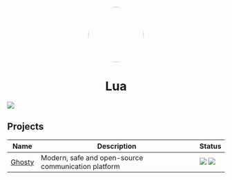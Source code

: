 <p align="center">    
    <img style="border-radius: 100px" width="128" height="128" src="https://avatars.githubusercontent.com/u/95539320?v=4">
</p>
<h1 align="center">Lua</h1>

![](https://komarev.com/ghpvc/?username=LuaInjector)

<h2>Projects</h2>
</p>

<table>
	<thead>
		<tr>
		<th>Name</th>
		<th>Description</th>
		<th>Status</th>
		</tr>
	</thead>
	<tbody>
		<tr>
			<td><a href="https://github.com/TeamGhosty">Ghosty</a></td>
			<td>Modern, safe and open-source communication platform</td>
			<td>
				<img src="https://img.shields.io/github/contributors/TeamGhosty/ghosty">
				<img src="https://img.shields.io/github/stars/TeamGhosty/ghosty">
			</td>
		</tr>
		<tr>
		</tr>
	</tbody>
</table>
